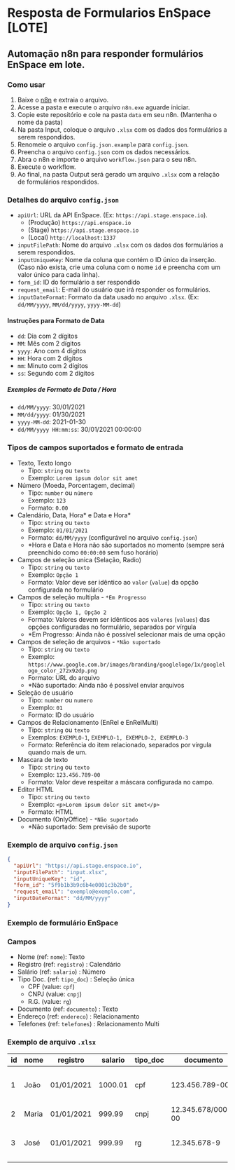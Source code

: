 # Resposta de Formularios EnSpace [LOTE]

## Automação n8n para responder formulários EnSpace em lote.

### Como usar
1. Baixe o [n8n](https://drive.google.com/file/d/1wEh4zD1b4WhE-fZurRlPBQOLXHT8STGB/view?usp=drive_link) e extraia o arquivo.
2. Acesse a pasta e execute o arquivo `n8n.exe` aguarde iniciar.
3. Copie este repositório e cole na pasta `data` em seu n8n. (Mantenha o nome da pasta)
4. Na pasta Input, coloque o arquivo `.xlsx` com os dados dos formulários a serem respondidos. 
5. Renomeie o arquivo `config.json.example` para `config.json`.
6. Preencha o arquivo `config.json` com os dados necessários.
7. Abra o n8n e importe o arquivo `workflow.json` para o seu n8n.
8. Execute o workflow.
9. Ao final, na pasta Output será gerado um arquivo `.xlsx` com a relação de formulários respondidos.

### Detalhes do arquivo `config.json`
- `apiUrl`: URL da API EnSpace. (Ex: `https://api.stage.enspace.io`).
  - (Produção) `https://api.enspace.io`
  - (Stage) `https://api.stage.enspace.io`
  - (Local) `http://localhost:1337`
- `inputFilePath`: Nome do arquivo `.xlsx` com os dados dos formulários a serem respondidos.
- `inputUniqueKey`: Nome da coluna que contém o ID único da inserção. (Caso não exista, crie uma coluna com o nome `id` e preencha com um valor único para cada linha).
- `form_id`: ID do formulário a ser respondido
- `request_email`: E-mail do usuário que irá responder os formulários.
- `inputDateFormat`: Formato da data usado no arquivo `.xlsx`. (Ex: `dd/MM/yyyy`, `MM/dd/yyyy`, `yyyy-MM-dd`)

#### Instruções para Formato de Data
- `dd`: Dia com 2 dígitos
- `MM`: Mês com 2 dígitos
- `yyyy`: Ano com 4 dígitos
- `HH`: Hora com 2 dígitos
- `mm`: Minuto com 2 dígitos
- `ss`: Segundo com 2 dígitos

##### Exemplos de Formato de Data / Hora
- `dd/MM/yyyy`: 30/01/2021
- `MM/dd/yyyy`: 01/30/2021
- `yyyy-MM-dd`: 2021-01-30
- `dd/MM/yyyy HH:mm:ss`: 30/01/2021 00:00:00

### Tipos de campos suportados e formato de entrada
- Texto, Texto longo
  - Tipo: `string` ou `texto`
  - Exemplo: `Lorem ipsum dolor sit amet`
- Número (Moeda, Porcentagem, decimal)
  - Tipo: `number` ou `número`
  - Exemplo: `123`
  - Formato: `0.00`
- Calendário, Data, Hora* e Data e Hora*
  - Tipo: `string` ou `texto`
  - Exemplo: `01/01/2021`
  - Formato: `dd/MM/yyyy` (configurável no arquivo `config.json`)
  - *Hora e Data e Hora não são suportados no momento (sempre será preenchido como `00:00:00` sem fuso horário)
- Campos de seleção unica (Selação, Radio)
  - Tipo: `string` ou `texto`
  - Exemplo: `Opção 1`
  - Formato: Valor deve ser idêntico ao `valor` (`value`) da opção configurada no formulário
- Campos de seleção multipla - `*Em Progresso` 
  - Tipo: `string` ou `texto`
  - Exemplo: `Opção 1, Opção 2`
  - Formato: Valores devem ser idênticos aos `valores` (`values`) das opções configuradas no formulário, separados por vírgula
  - *Em Progresso: Ainda não é possível selecionar mais de uma opção
- Campos de seleção de arquivos - `*Não suportado`
  - Tipo: `string` ou `texto`
  - Exemplo: `https://www.google.com.br/images/branding/googlelogo/1x/googlelogo_color_272x92dp.png`
  - Formato: URL do arquivo
  - *Não suportado: Ainda não é possível enviar arquivos
- Seleção de usuário
  - Tipo: `number` ou `numero`
  - Exemplo: `01`
  - Formato: ID do usuário
- Campos de Relacionamento (EnRel e EnRelMulti)
  - Tipo: `string` ou `texto`
  - Exemplos: `EXEMPLO-1`, `EXEMPLO-1, EXEMPLO-2, EXEMPLO-3`
  - Formato: Referência do item relacionado, separados por vírgula quando mais de um.
- Mascara de texto
  - Tipo: `string` ou `texto`
  - Exemplo: `123.456.789-00`
  - Formato: Valor deve respeitar a máscara configurada no campo.
- Editor HTML
  - Tipo: `string` ou `texto`
  - Exemplo: `<p>Lorem ipsum dolor sit amet</p>`
  - Formato: HTML
- Documento (OnlyOffice) - `*Não suportado`
  - *Não suportado: Sem previsão de suporte


### Exemplo de arquivo `config.json`
```json
{
  "apiUrl": "https://api.stage.enspace.io",
  "inputFilePath": "input.xlsx",
  "inputUniqueKey": "id",
  "form_id": "5f9b1b3b9c6b4e0001c3b2b0",
  "request_email": "exemplo@exemplo.com",
  "inputDateFormat": "dd/MM/yyyy"
}
```

### Exemplo de formulário EnSpace
### Campos
- Nome (ref: `nome`): Texto
- Registro (ref: `registro`)  : Calendário
- Salário (ref: `salario`)  : Número
- Tipo Doc. (ref: `tipo_doc`)  : Seleção única
  - CPF (value: `cpf`)
  - CNPJ (value: `cnpj`)
  - R.G. (value: `rg`)
- Documento (ref: `documento`)  : Texto
- Endereço (ref: `endereco`)  : Relacionamento
- Telefones (ref: `telefones`)  : Relacionamento Multi

### Exemplo de arquivo `.xlsx`
| id | nome | registro | salario | tipo_doc | documento | endereco | telefones |
| --- | --- | --- | --- | --- | --- | --- | --- |
| 1 | João | 01/01/2021 | 1000.01 | cpf | 123.456.789-00 | ITEM-END-1 | ITEM-TEL-1, ITEM-TEL-3 |
| 2 | Maria | 01/01/2021 | 999.99 | cnpj | 12.345.678/0001-00 | ITEM-END-2 | ITEM-TEL-3 |
| 3 | José | 01/01/2021 | 999.99 | rg | 12.345.678-9 | ITEM-END-3 | ITEM-TEL-1, ITEM-TEL-3 |


















